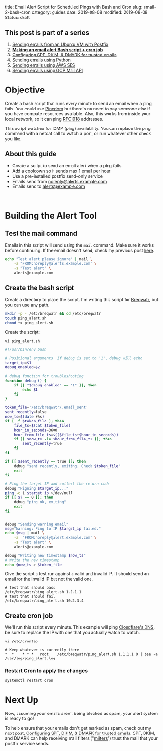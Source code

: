title: Email Alert Script for Scheduled Pings with Bash and Cron
slug: email-2-bash-cron
category: guides
date: 2019-08-08
modified: 2019-08-08
Status: draft


## This post is part of a series
1. [Sending emails from an Ubuntu VM with Postfix](email-1-postfix-setup)
2. **[Making an email alert Bash script + cron job](email-2-bash-cron)**
3. [Configuring SPF, DKIM, & DMARK for trusted emails](email-3-trust-protocols)
4. [Sending emails using Python](email-4-python)
5. [Sending emails using AWS SES](email-5-aws-ses-api)
6. [Sending emails using GCP Mail API](email-6-gcp-mail-api)


# Objective
Create a bash script that runs every minute to send an email when a ping fails.
You could use [Pingdom](https://www.pingdom.com/) but there's no need to pay
someone else if you have compute resources available. Also, this works from
inside your local network, so it can ping [RFC1918](https://tools.ietf.org/html/rfc1918)
addresses.

This script watches for ICMP (ping) availability.
You can replace the ping command with a netcat call to watch a port,
or run whatever other check you like.

## About this guide
- Create a script to send an email alert when a ping fails
- Add a cooldown so it sends max 1 email per hour
- Use a pre-installed postfix send-only service
- Emails send from noreply@alerts.example.com
- Emails send to alerts@example.com

&nbsp;

# Building the Alert Tool

## Test the mail command
Emails in this script will send using the `mail` command. Make sure it works
before continuing. If the email doesn't send, check my previous post
[here](#TODO).

```bash
echo "Test alert please ignore" | mail \
    -a "FROM:noreply@alerts.example.com" \
    -s "Test alert" \
    alerts@example.com
```

## Create the bash script
Create a directory to place the script. I'm writing this script for
[Breqwatr](https://www.breqwatr.com), but you can use any path.

```bash
mkdir -p - /etc/breqwatr && cd /etc/breqwatr
touch ping_alert.sh
chmod +x ping_alert.sh
```

Create the script:

`vi ping_alert.sh`
```bash
#!/usr/bin/env bash

# Positional arguments. If debug is set to '1', debug will echo
target_ip=$1
debug_enabled=$2

# debug function for troubleshooting
function debug () {
    if [[ "$debug_enabled" == "1" ]]; then
        echo $1
    fi
}

token_file='/etc/breqwatr/.email_sent'
sent_recently=false
now_ts=$(date +%s)
if [ -f $token_file ]; then
    file_ts=$(cat $token_file)
    hour_in_seconds=3600
    hour_from_file_ts=$(($file_ts+$hour_in_seconds))
    if [[ $now_ts -le $hour_from_file_ts ]]; then
        sent_recently=true
    fi
fi

if [[ $sent_recently == true ]]; then
    debug "sent recently, exiting. Check $token_file"
    exit
fi

# Ping the target IP and collect the return code
debug "Pigning $target_ip..."
ping -c 1 $target_ip >/dev/null
if [[ $? == 0 ]]; then
    debug "ping ok, exiting"
    exit
fi


debug "Sending warning email"
msg="Warning: Ping to IP $target_ip failed."
echo $msg | mail \
    -a  "FROM:noreply@alert.example.com" \
    -s "Test alert" \
    alerts@example.com

debug "Writing new timestamp $now_ts"
# Write the new timestamp
echo $now_ts > $token_file
```

Give the script a test run against a valid and invalid IP. It should send an
email for the invalid IP but not the valid one.

```
# test that should pass
/etc/breqwatr/ping_alert.sh 1.1.1.1
# test that should fail
/etc/breqwatr/ping_alert.sh 10.2.3.4
```

## Create cron job
We'll run this script every minute.
This example will ping [Cloudflare's DNS](https://new.blog.cloudflare.com/announcing-1111/),
be sure to replace the IP with one that you actually watch to watch.

`vi /etc/crontab`
```
# Keep whatever is currently there
*  *    * * *   root    /etc/breqwatr/ping_alert.sh 1.1.1.1 0 | tee -a /var/log/ping_alert.log
```

### Restart Cron to apply the changes
```
systemctl restart cron
```


# Next Up
Now, assuming your emails aren't being blocked as spam, your alert system is
ready to go!

To help ensure that your emails don't get marked as spam,
check out my next post, [Configuring SPF, DKIM, & DMARK for trusted emails](email-3-trust-protocols).
SPF, DKIM, and DMARK can help receiving mail filters
("[milters](https://en.wikipedia.org/wiki/Milter)") trust the mail that your
postfix service sends.
